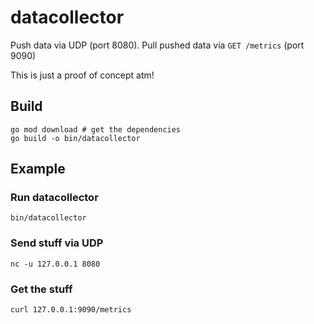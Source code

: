 # datacollector

Push data via UDP (port 8080).
Pull pushed data via `GET /metrics` (port 9090)

This is just a proof of concept atm!

## Build

```shell
go mod download # get the dependencies
go build -o bin/datacollector
```

## Example

### Run datacollector

```shell
bin/datacollector
```

### Send stuff via UDP

```shell
nc -u 127.0.0.1 8080
```

### Get the stuff

```shell
curl 127.0.0.1:9090/metrics
```
